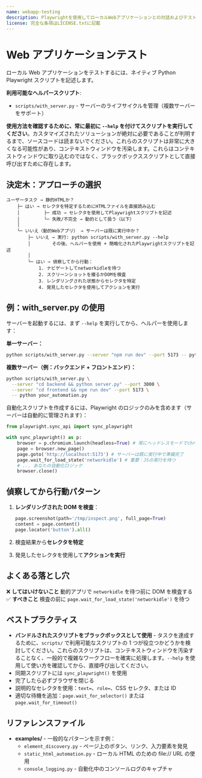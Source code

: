 ```yaml
---
name: webapp-testing
description: Playwrightを使用してローカルWebアプリケーションとの対話およびテストを行うツールキット。フロントエンド機能の検証、UIの動作デバッグ、ブラウザスクリーンショットの取得、ブラウザログの表示をサポートします。
license: 完全な条項はLICENSE.txtに記載
---
```


# Web アプリケーションテスト

ローカル Web アプリケーションをテストするには、ネイティブ Python Playwright スクリプトを記述します。

**利用可能なヘルパースクリプト**:

- `scripts/with_server.py` - サーバーのライフサイクルを管理（複数サーバーをサポート）

**使用方法を確認するために、常に最初に `--help` を付けてスクリプトを実行してください**。カスタマイズされたソリューションが絶対に必要であることが判明するまで、ソースコードは読まないでください。これらのスクリプトは非常に大きくなる可能性があり、コンテキストウィンドウを汚染します。これらはコンテキストウィンドウに取り込むのではなく、ブラックボックススクリプトとして直接呼び出すために存在します。

## 決定木：アプローチの選択

```
ユーザータスク → 静的HTMLか？
    ├─ はい → セレクタを特定するためにHTMLファイルを直接読み込む
    │         ├─ 成功 → セレクタを使用してPlaywrightスクリプトを記述
    │         └─ 失敗/不完全 → 動的として扱う（以下）
    │
    └─ いいえ（動的Webアプリ） → サーバーは既に実行中か？
        ├─ いいえ → 実行: python scripts/with_server.py --help
        │        その後、ヘルパーを使用 + 簡略化されたPlaywrightスクリプトを記述
        │
        └─ はい → 偵察してから行動：
            1. ナビゲートしてnetworkidleを待つ
            2. スクリーンショットを撮るかDOMを検査
            3. レンダリングされた状態からセレクタを特定
            4. 発見したセレクタを使用してアクションを実行
```

## 例：with_server.py の使用

サーバーを起動するには、まず `--help` を実行してから、ヘルパーを使用します：

**単一サーバー：**

```bash
python scripts/with_server.py --server "npm run dev" --port 5173 -- python your_automation.py
```

**複数サーバー（例：バックエンド + フロントエンド）：**

```bash
python scripts/with_server.py \
  --server "cd backend && python server.py" --port 3000 \
  --server "cd frontend && npm run dev" --port 5173 \
  -- python your_automation.py
```

自動化スクリプトを作成するには、Playwright のロジックのみを含めます（サーバーは自動的に管理されます）：

```python
from playwright.sync_api import sync_playwright

with sync_playwright() as p:
    browser = p.chromium.launch(headless=True) # 常にヘッドレスモードでchromiumを起動
    page = browser.new_page()
    page.goto('http://localhost:5173') # サーバーは既に実行中で準備完了
    page.wait_for_load_state('networkidle') # 重要：JSの実行を待つ
    # ... あなたの自動化ロジック
    browser.close()
```

## 偵察してから行動パターン

1. **レンダリングされた DOM を検査**：

   ```python
   page.screenshot(path='/tmp/inspect.png', full_page=True)
   content = page.content()
   page.locator('button').all()
   ```

2. 検査結果から**セレクタを特定**

3. 発見したセレクタを使用して**アクションを実行**

## よくある落とし穴

❌ **してはいけないこと** 動的アプリで `networkidle` を待つ前に DOM を検査する
✅ **すべきこと** 検査の前に `page.wait_for_load_state('networkidle')` を待つ

## ベストプラクティス

- **バンドルされたスクリプトをブラックボックスとして使用** - タスクを達成するために、`scripts/` で利用可能なスクリプトの 1 つが役立つかどうかを検討してください。これらのスクリプトは、コンテキストウィンドウを汚染することなく、一般的で複雑なワークフローを確実に処理します。`--help` を使用して使い方を確認してから、直接呼び出してください。
- 同期スクリプトには `sync_playwright()` を使用
- 完了したら必ずブラウザを閉じる
- 説明的なセレクタを使用：`text=`、`role=`、CSS セレクタ、または ID
- 適切な待機を追加：`page.wait_for_selector()` または `page.wait_for_timeout()`

## リファレンスファイル

- **examples/** - 一般的なパターンを示す例：
  - `element_discovery.py` - ページ上のボタン、リンク、入力要素を発見
  - `static_html_automation.py` - ローカル HTML のための file:// URL の使用
  - `console_logging.py` - 自動化中のコンソールログのキャプチャ
